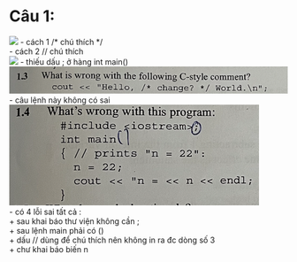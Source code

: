 # Câu 1:
<img src="./img/bài 1.1 chapter 1.png" />
- cách 1 /* chú thích */ <br>
- cách 2 // chú thích <br>
<img src="./img/câu 1.2.png"/>
- thiếu dấu ; ở hàng int main() <br>
<img src="./img/1.3.png"/>
- câu lệnh này không có sai 
<img src="./img/1.4.png"/> <br>
- có 4 lỗi sai tất cả : <br>
    + sau khai báo thư viện không cần ; <br>
    + sau lệnh main phải có () <br>
    + dấu //  dùng để chú thích nên không in ra đc dòng số 3 <br>
    + chư khai báo biến n <br>
